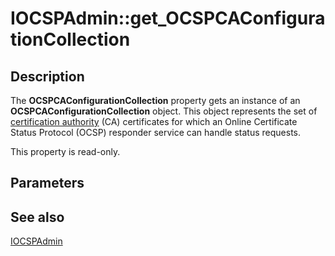 # IOCSPAdmin::get_OCSPCAConfigurationCollection

## Description

The **OCSPCAConfigurationCollection** property gets an instance of an **OCSPCAConfigurationCollection** object. This object represents the set of [certification authority](https://learn.microsoft.com/windows/desktop/SecGloss/c-gly) (CA) certificates for which an Online Certificate Status Protocol (OCSP) responder service can handle status requests.

This property is read-only.

## Parameters

## See also

[IOCSPAdmin](https://learn.microsoft.com/windows/desktop/api/certadm/nn-certadm-iocspadmin)